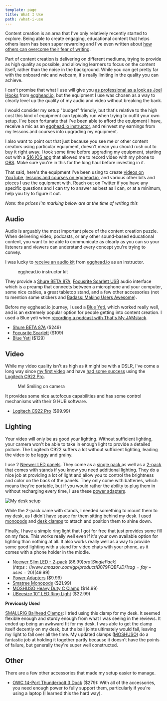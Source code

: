 ```yaml
---
template: page
title: What I Use
path: /what-i-use
---
```

Content creation is an area that I've only relatively recently started to explore. Being able to create engaging, educational content that helps others learn has been super rewarding and I've even written about [how others can overcome their fear of writing](https://www.colbyfayock.com/2020/04/overcoming-your-fear-of-writing-and-how-you-can-find-motivation/).

Part of content creation is delivering on different mediums, trying to provide as high quality as possible, and allowing learners to focus on the content itself, rather than the noise in the background. While you can get pretty far with the onboard mic and webcam, it's really limiting in the quality you can achieve.

I can't promise that what I use will give you [as professional as a look as Joel Hooks](https://joelhooks.com/dSLR-webcam-for-live-streaming) from [egghead.io](https://egghead.io/?af=atzgap), but the equipment I use was chosen as a way to clearly level up the quality of my audio and video without breaking the bank.

I would consider my setup "budget" friendly, but that's relative to the high cost this kind of equipment can typically run when trying to outfit your own setup. I've been fortunate that I've been able to afford the equipment I have, receive a mic as an [egghead.io instructor](https://egghead.io/instructors/colby-fayock?af=atzgap), and reinvest my earnings from my lessons and courses into upgrading my equipment.

I also want to point out that just because you see me or other content creators using particular equipment, doesn't mean you should rush out to buy it right away. I took some time before upgrading my equipment, starting out with a [$16 iOS app](https://obs.camera/) that allowed me to record video with my phone to [OBS](https://obsproject.com/). Make sure you're in this for the long haul before investing in it.

That said, here's the equipment I've been using to create [videos on YouTube](https://www.youtube.com/colbyfayock), [lessons and courses on egghead.io](https://egghead.io/instructors/colby-fayock?af=atzgap), and various other bits and pieces I use the equipment with. Reach out on Twitter if you have any specific questions and I can try to answer as best as I can, or at a minimum, help you try to figure it out.

*Note: the prices I'm marking below are at the time of writing this*

## Audio

Audio is arguably the most important piece of the content creation puzzle. When delivering video, podcasts, or any other sound-based educational content, you want to be able to communicate as clearly as you can so your listeners and viewers can understand every concept you're trying to convey.

I was lucky to [receive an audio kit](https://twitter.com/colbyfayock/status/1277951605250428928) from [egghead.io](https://egghead.io/?af=atzgap) as an instructor.

<figure><img src="/assets/ebwynvewoaeyas9.jpeg" alt="" /><figcaption>egghead.io instructor kit</figcaption></figure>

They provide a [Shure BETA 87A](https://www.amazon.com/Shure-Supercardioid-Condenser-Microphone-Applications/dp/B0002BACBO/?tag=fay-uses-20), [Focusrite Scarlett USB](https://www.amazon.com/Focusrite-Scarlett-Audio-Interface-Tools/dp/B07QR6Z1JB/?tag=fay-uses-20) audio interface which is a preamp that connects between a microphone and your computer, some nice cables, a great tabletop stand, and a few other accessories (not to mention some stickers and [Badass: Making Users Awesome](https://www.amazon.com/Badass-Making-Awesome-Kathy-Sierra/dp/1491919019/?tag=fay-uses-20)).

Before my egghead.io journey, I used a [Blue Yeti](https://www.amazon.com/gp/product/B00N1YPXW2/?tag=fay-uses-20), which worked really well, and is an extremely popular option for people getting into content creation. I used a Blue yeti when [recording a podcast with That's My JAMstack](https://thatsmyjamstack.com/posts/colby-fayock/).

* [Shure BETA 87A](https://www.amazon.com/Shure-Supercardioid-Condenser-Microphone-Applications/dp/B0002BACBO/?tag=fay-uses-20) ($249)
* [Focusrite Scarlett](https://www.amazon.com/Focusrite-Scarlett-Audio-Interface-Tools/dp/B07QR6Z1JB/?tag=fay-uses-20) ($109)
* [Blue Yeti](https://www.amazon.com/gp/product/B00N1YPXW2/?tag=fay-uses-20) ($129)

## Video

While my video quality isn't as high as it might be with a DSLR, I've come a long way since [my first video](https://www.youtube.com/watch?v=MsrNdjp0aKI) and have [had some success](https://youtube.com/colbyfayock) using the [Logitech C922 Pro](https://www.amazon.com/Logitech-Stream-Streaming-Recording-Included/dp/B01MTTMPKT?tag=fay-uses-20).

<figure><img src="/assets/colby-fayock-webcam-smile.jpg" alt="" /><figcaption>Me! Smiling on camera</figcaption></figure>

It provides some nice autofocus capabilities and has some control mechanisms with their G HUB software. 

* [Logitech C922 Pro](https://www.amazon.com/Logitech-Stream-Streaming-Recording-Included/dp/B01MTTMPKT?tag=fay-uses-20) ($99.99)

## Lighting

Your video will only be as good your lighting. Without sufficient lighting, your camera won't be able to take in enough light to provide a detailed picture. The Logitech C922 suffers a lot without sufficient lighting, leading the video to be laggy and grainy.

I use 2 [Neewer LED panels](https://www.amazon.com/gp/product/B079FQBFJD/?tag=fay-uses-20). They come as a [single pack ](https://www.amazon.com/gp/product/B079FQBFJD/?tag=fay-uses-20) as well as a [2-pack](https://www.amazon.com/gp/product/B07LGX143D/?tag=fay-uses-20) that comes with stands if you know you need additional lighting. They do a nice job at providing a lot of light and allow you to control the brightness and color on the back of the panels. They only come with batteries, which means they're portable, but if you would rather the ability to plug them in without recharging every time, I use these [power adapters](https://www.amazon.com/gp/product/B07HNL5D56/?tag=fay-uses-20).

![](/assets/colby-fayock-desk-setup.png "My desk setup")

While the 2-pack came with stands, I needed something to mount them to my desk, as I didn't have space for them sitting behind my desk. I used [monopods](https://www.amazon.com/gp/product/B00ST1Y2QU/?tag=fay-uses-20) and [desk clamps](https://www.amazon.com/gp/product/B00DJ5XH4O/?tag=fay-uses-20) to attach and position them to shine down.

Finally, I have a simple ring light that I got for free that just provides some fill on my face. This works really well even if it's your own available option for lighting than nothing at all. It also works really well as a way to provide some good lighting with a stand for video chats with your phone, as it comes with a phone holder in the middle.

* [Neewer Slim LED - 2-pack](https://www.amazon.com/gp/product/B07LGX143D/?tag=fay-uses-20) ($86.99) or a [Single Pack](https://www.amazon.com/gp/product/B079FQBFJD/?tag=fay-uses-20) ($49.99)
* [Power Adapters](https://www.amazon.com/gp/product/B07HNL5D56/?tag=fay-uses-20) ($9.99)
* [Smatree Monopods](https://www.amazon.com/gp/product/B00ST1Y2QU/?tag=fay-uses-20) ($21.99)
* [MOSHUSO Heavy Duty C Clamp](https://www.amazon.com/gp/product/B08B6FJ7W6/?tag=fayuses-20) ($14.99)
* [UBeesize 10" LED Ring Light](https://www.amazon.com/gp/product/B0822GQR3Z/?tag=fay-uses-20) ($22.99)

**Previously Used**

[SMALLRIG Ballhead Clamps](https://www.amazon.com/gp/product/B00DJ5XH4O/?tag=fay-uses-20): I tried using this clamp for my desk. It seemed flexible enough and sturdy enough from what I was seeing in the reviews. It ended up being an awkward fit for my desk. I was able to get the clamp itself decently on my desk, but the ball joints ultimately would fail, leaving my light to fall over all the time. My updated clamps ([MOSHUSO](https://www.amazon.com/gp/product/B08B6FJ7W6/?tag=fayuses-20)) do a fantastic job at holding it together partly because it doesn't have the points of failure, but generally they're super well constructed.

## Other

There are a few other accessories that made my setup easier to manage.

* [OWC 14-Port Thunderbolt 3 Dock](https://www.amazon.com/gp/product/B07JM3S5SJ/?tag=fay-uses-20) ($279): With all of the accessories, you need enough power to fully support them, particularly if you're using a laptop (I learned this the hard way).
